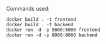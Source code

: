 Commands used:

```
docker build . -t frontend
docker build . -t backend
docker run -d -p 5000:5000 frontend
docker run -d -p 8080:8080 backend
```